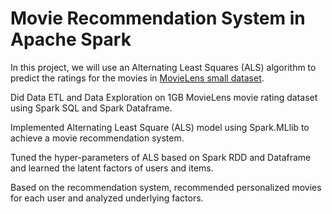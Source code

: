 # Movie Recommendation System in Apache Spark

In this project, we will use an Alternating Least Squares (ALS) algorithm to predict the ratings for the movies in [MovieLens small dataset](https://grouplens.org/datasets/movielens/latest/).

Did Data ETL and Data Exploration on 1GB MovieLens movie rating dataset using Spark SQL and Spark Dataframe.  

Implemented Alternating Least Square (ALS) model using Spark.MLlib to achieve a movie recommendation system.    

Tuned the hyper-parameters of ALS based on Spark RDD and Dataframe and learned the latent factors of users and items.     

Based on the recommendation system, recommended personalized movies for each user and analyzed underlying factors.  
